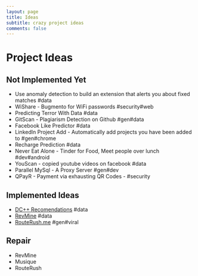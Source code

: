 ```yaml
---
layout: page
title: Ideas
subtitle: crazy project ideas
comments: false
---
```


# Project Ideas

## Not Implemented Yet

- Use anomaly detection to build an extension that alerts you about fixed matches #data
- WiShare - Bugmento for WiFi passwords #security#web
- Predicting Terror With Data #data
- GitScan - Plagiarism Detection on Github #gen#data
- Facebook Like Predictor #data
- LinkedIn Project Add - Automatically add projects you have been added to #gen#chrome
- Recharge Prediction #data
- Never Eat Alone - Tinder for Food, Meet people over lunch #dev#android
- YouScan - copied youtube videos on facebook #data
- Parallel MySql - A Proxy Server #gen#dev
- QPayR - Payment via exhausting QR Codes - #security

## Implemented Ideas

- [DC++ Recomendations](https://github.com/h4ck3rk3y/recobot) #data
- [RevMine](https://github.com/Zephrys/RevMineApp)  #data
- [RouteRush.me](https://github.com/Zephrys/RouteRush) #gen#viral

## Repair

- RevMine
- Musique
- RouteRush

